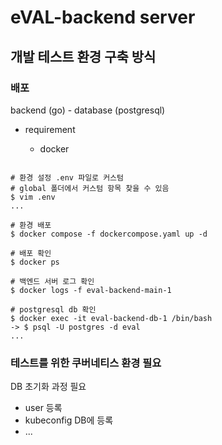 # eVAL-backend server

## 

## 개발 테스트 환경 구축 방식

### 배포

backend (go) - database (postgresql)

* requirement

  * docker

~~~ shell

# 환경 설정 .env 파일로 커스텀
# global 폴더에서 커스텀 항목 찾을 수 있음
$ vim .env
...

# 환경 배포
$ docker compose -f dockercompose.yaml up -d

# 배포 확인
$ docker ps

# 백엔드 서버 로그 확인
$ docker logs -f eval-backend-main-1

# postgresql db 확인
$ docker exec -it eval-backend-db-1 /bin/bash
-> $ psql -U postgres -d eval
...

~~~

### 테스트를 위한 쿠버네티스 환경 필요
DB 초기화 과정 필요
- user 등록
- kubeconfig DB에 등록
- ...
